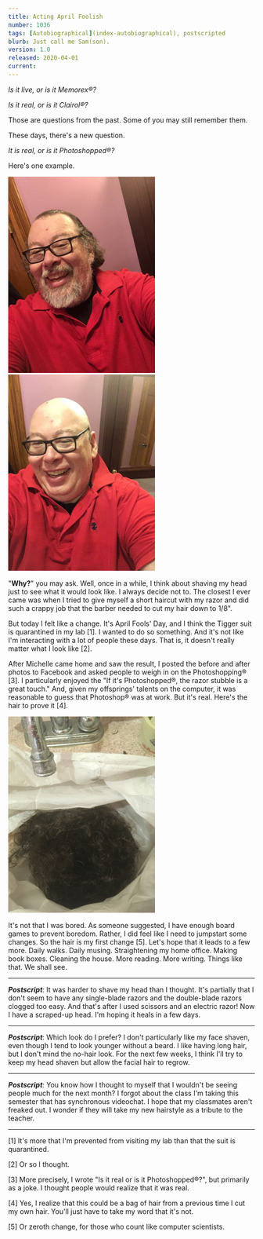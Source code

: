 ```yaml
---
title: Acting April Foolish
number: 1036
tags: [Autobiographical](index-autobiographical), postscripted
blurb: Just call me Sam(son).
version: 1.0
released: 2020-04-01
current: 
---
```

_Is it live, or is it Memorex&reg;?_

_Is it real, or is it Clairol&reg;?_

Those are questions from the past.  Some of you may still remember them.

These days, there's a new question.

_It is real, or is it Photoshopped&reg;?_

Here's one example.

<img src="images/sam-with-hair.jpg" width=300 alt="A smiling middle-aged man with glasses, a grey beard, and moderately long dark hair (although balding in front).">
<img src="images/sam-without-hair.jpg" width=300 alt="A smiling middle-aged bald man with glasses, no beard, and a double chin.">

"**Why?**" you may ask.  Well, once in a while, I think about shaving
my head just to see what it would look like.  I always decide not
to.  The closest I ever came was when I tried to give myself a short
haircut with my razor and did such a crappy job that the barber
needed to cut my hair down to 1/8". 

But today I felt like a change.  It's April Fools' Day, and I think the
Tigger suit is quarantined in my lab [1].  I wanted to do so something.
And it's not like I'm interacting with a lot of people these days.  That
is, it doesn't really matter what I look like [2].

After Michelle came home and saw the result, I posted the before and after
photos to Facebook and asked people to weigh in on the Photoshopping&reg; [3].
I particularly enjoyed the "If it's Photoshopped&reg;, the razor stubble
is a great touch."  And, given my offsprings' talents on the computer,
it was reasonable to guess that Photoshop&reg; was at work.  But it's
real.  Here's the hair to prove it [4].

<img src="images/sams-hair.jpg" width=300 alt="A bag of mostly black, curly hair, with some grey scattered throughout.  The bag is sitting in a kitchen sink.  There appears to be enough hair to make a whole head.">

It's not that I was bored.  As someone suggested, I have enough
board games to prevent boredom.  Rather, I did feel like I
need to jumpstart some changes.  So the hair is my first change
[5].  Let's hope that it leads to a few more.  Daily walks.  Daily
musing.  Straightening my home office.  Making book boxes.  Cleaning
the house.  More reading.  More writing.  Things like that.  We
shall see.

---

**_Postscript_**: It was harder to shave my head than I thought.
It's partially that I don't seem to have any single-blade razors
and the double-blade razors clogged too easy.  And that's after I
used scissors and an electric razor!  Now I have a scraped-up head.
I'm hoping it heals in a few days.

---

**_Postscript_**: Which look do I prefer?  I don't particularly like
my face shaven, even though I tend to look younger without a beard.
I like having long hair, but I don't mind the no-hair look.  For the
next few weeks, I think I'll try to keep my head shaven but allow
the facial hair to regrow.

---

**_Postscript_**: You know how I thought to myself that I wouldn't
be seeing people much for the next month?  I forgot about the class
I'm taking this semester that has synchronous videochat.  I hope that
my classmates aren't freaked out.  I wonder if they will take my new
hairstyle as a tribute to the teacher.

---

[1] It's more that I'm prevented from visiting my lab than that the
suit is quarantined.

[2] Or so I thought.

[3] More precisely, I wrote "Is it real or is it Photoshopped&reg;?", but
primarily as a joke.  I thought people would realize that it was real.

[4] Yes, I realize that this could be a bag of hair from a previous time
I cut my own hair.  You'll just have to take my word that it's not.

[5] Or zeroth change, for those who count like computer scientists.

